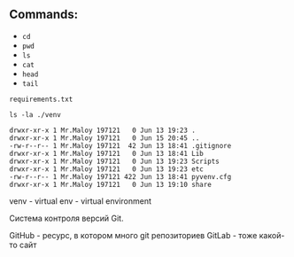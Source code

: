
## Commands:

- `cd`
- `pwd`
- `ls`
- `cat`
- `head`
- `tail`

`requirements.txt`


```shell
ls -la ./venv
```

```shell
drwxr-xr-x 1 Mr.Maloy 197121   0 Jun 13 19:23 .
drwxr-xr-x 1 Mr.Maloy 197121   0 Jun 15 20:45 ..
-rw-r--r-- 1 Mr.Maloy 197121  42 Jun 13 18:41 .gitignore
drwxr-xr-x 1 Mr.Maloy 197121   0 Jun 13 18:41 Lib
drwxr-xr-x 1 Mr.Maloy 197121   0 Jun 13 19:23 Scripts
drwxr-xr-x 1 Mr.Maloy 197121   0 Jun 13 19:23 etc
-rw-r--r-- 1 Mr.Maloy 197121 422 Jun 13 18:41 pyvenv.cfg
drwxr-xr-x 1 Mr.Maloy 197121   0 Jun 13 19:10 share
```

venv - virtual env - virtual environment

Система контроля версий Git.

GitHub - ресурс, в котором много git репозиториев
GitLab - тоже какой-то сайт
